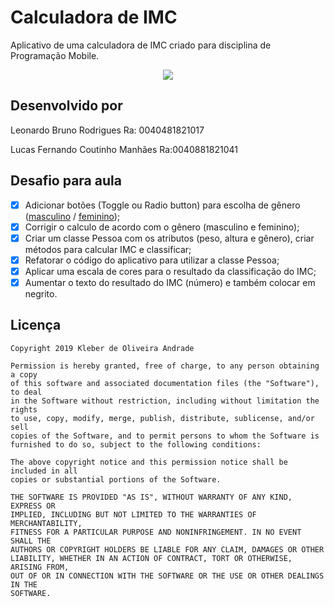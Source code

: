 # Calculadora de IMC

Aplicativo de uma calculadora de IMC criado para disciplina de Programação Mobile.


<p align="center">
    <img src="https://i.ibb.co/kQYmB1Y/full.png" weight="800"/>
</p>

## Desenvolvido por
Leonardo Bruno Rodrigues Ra: 0040481821017

Lucas Fernando Coutinho Manhães Ra:0040881821041

## Desafio para aula

-   [x] Adicionar botões (Toggle ou Radio button) para escolha de gênero ([masculino](https://indicedemassacorporal.com/movel/calculo-imc-masculino.html) / [feminino](https://indicedemassacorporal.com/movel/calculo-imc-feminino.html));
-   [x] Corrigir o calculo de acordo com o gênero (masculino e feminino);
-   [x] Criar um classe Pessoa com os atributos (peso, altura e gênero), criar métodos para calcular IMC e classificar;
-   [x] Refatorar o código do aplicativo para utilizar a classe Pessoa;
-   [x] Aplicar uma escala de cores para o resultado da classificação do IMC;
-   [x] Aumentar o texto do resultado do IMC (número) e também colocar em negrito.

## Licença

    Copyright 2019 Kleber de Oliveira Andrade
    
    Permission is hereby granted, free of charge, to any person obtaining a copy
    of this software and associated documentation files (the "Software"), to deal
    in the Software without restriction, including without limitation the rights
    to use, copy, modify, merge, publish, distribute, sublicense, and/or sell
    copies of the Software, and to permit persons to whom the Software is
    furnished to do so, subject to the following conditions:
    
    The above copyright notice and this permission notice shall be included in all
    copies or substantial portions of the Software.
    
    THE SOFTWARE IS PROVIDED "AS IS", WITHOUT WARRANTY OF ANY KIND, EXPRESS OR
    IMPLIED, INCLUDING BUT NOT LIMITED TO THE WARRANTIES OF MERCHANTABILITY,
    FITNESS FOR A PARTICULAR PURPOSE AND NONINFRINGEMENT. IN NO EVENT SHALL THE
    AUTHORS OR COPYRIGHT HOLDERS BE LIABLE FOR ANY CLAIM, DAMAGES OR OTHER
    LIABILITY, WHETHER IN AN ACTION OF CONTRACT, TORT OR OTHERWISE, ARISING FROM,
    OUT OF OR IN CONNECTION WITH THE SOFTWARE OR THE USE OR OTHER DEALINGS IN THE
    SOFTWARE.



